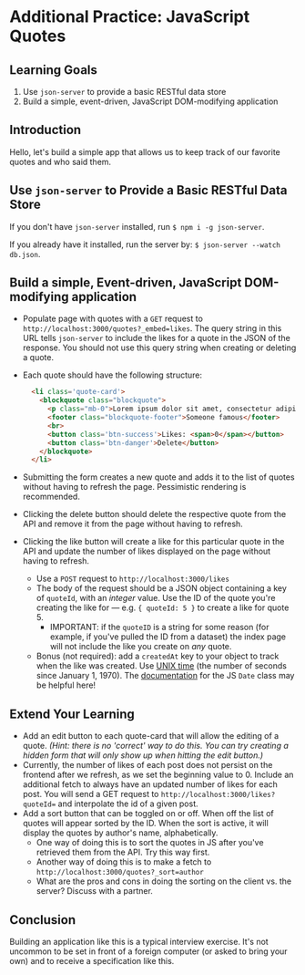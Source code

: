 # Additional Practice: JavaScript Quotes

## Learning Goals

1. Use `json-server` to provide a basic RESTful data store
2. Build a simple, event-driven, JavaScript DOM-modifying application

## Introduction

Hello, let's build a simple app that allows us to keep track of our favorite quotes and who said them.

## Use `json-server` to Provide a Basic RESTful Data Store

If you don't have `json-server` installed, run `$ npm i -g json-server`.

If you already have it installed, run the server by: `$ json-server --watch db.json`.

## Build a simple, Event-driven, JavaScript DOM-modifying application

* Populate page with quotes with a `GET` request to
  `http://localhost:3000/quotes?_embed=likes`. The query string in this URL tells 
  `json-server` to include the likes for a quote in the JSON of the response. You
  should not use this query string when creating or deleting a quote.

* Each quote should have the following structure:

  ```html
    <li class='quote-card'>
      <blockquote class="blockquote">
        <p class="mb-0">Lorem ipsum dolor sit amet, consectetur adipiscing elit. Integer posuere erat a ante.</p>
        <footer class="blockquote-footer">Someone famous</footer>
        <br>
        <button class='btn-success'>Likes: <span>0</span></button>
        <button class='btn-danger'>Delete</button>
      </blockquote>
    </li>
  ```

* Submitting the form creates a new quote and adds it to the list of quotes
  without having to refresh the page. Pessimistic rendering is recommended.

* Clicking the delete button should delete the respective quote from the
  API and remove it from the page without having to refresh.

* Clicking the like button will create a like for this particular quote in the
  API and update the number of likes displayed on the page without having to
  refresh.
  * Use a `POST` request to `http://localhost:3000/likes`
  * The body of the request should be a JSON object containing a key of
    `quoteId`, with an _integer_ value. Use the ID of the quote you're creating the like for — e.g. `{ quoteId: 5 }` to create a like for quote 5. 
    * IMPORTANT: if the `quoteID` is a string for some reason (for example, if you've pulled the ID from a dataset) the index page will not include the like you create on _any_ quote.
  * Bonus (not required): add a `createdAt` key to your object to track when
    the like was created. Use [UNIX time][] (the number of seconds since
    January 1, 1970). The  [documentation][] for the JS `Date` class may be
    helpful here!

## Extend Your Learning

* Add an edit button to each quote-card that will allow the editing of a quote. _(Hint: there is no 'correct' way to do this. You can try creating a hidden form that will only show up when hitting the edit button.)_
* Currently, the number of likes of each post does not persist on the frontend after we refresh, as we set the beginning value to 0. Include an additional fetch to always have an updated number of likes for each post. You will send a GET request to `http://localhost:3000/likes?quoteId=` and interpolate the id of a given post.
* Add a sort button that can be toggled on or off. When off the list of quotes will appear sorted by the ID. When the sort is active, it will display the quotes by author's name, alphabetically.
  * One way of doing this is to sort the quotes in JS after you've retrieved them from the API. Try this way first.
  * Another way of doing this is to make a fetch to `http://localhost:3000/quotes?_sort=author`
  * What are the pros and cons in doing the sorting on the client vs. the server? Discuss with a partner.

## Conclusion

Building an application like this is a typical interview exercise. It's not
uncommon to be set in front of a foreign computer (or asked to bring your own)
and to receive a specification like this.

[UNIX time]: https://en.wikipedia.org/wiki/Unix_time
[documentation]: https://developer.mozilla.org/en-US/docs/Web/JavaScript/Reference/Global_Objects/Date
